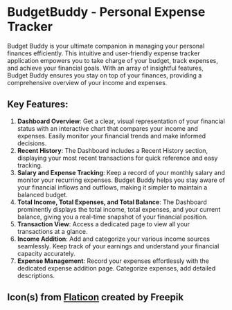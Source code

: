 # BudgetBuddy - Personal Expense Tracker

Budget Buddy is your ultimate companion in managing your personal finances efficiently. This intuitive and user-friendly expense tracker application empowers you to take charge of your budget, track expenses, and achieve your financial goals. With an array of insightful features, Budget Buddy ensures you stay on top of your finances, providing a comprehensive overview of your income and expenses.

## Key Features:

1. **Dashboard Overview**: Get a clear, visual representation of your financial status with an interactive chart that compares your income and expenses. Easily monitor your financial trends and make informed decisions.
2. **Recent History**: The Dashboard includes a Recent History section, displaying your most recent transactions for quick reference and easy tracking.
3. **Salary and Expense Tracking**: Keep a record of your monthly salary and monitor your recurring expenses. Budget Buddy helps you stay aware of your financial inflows and outflows, making it simpler to maintain a balanced budget.
4. **Total Income, Total Expenses, and Total Balance**: The Dashboard prominently displays the total income, total expenses, and your current balance, giving you a real-time snapshot of your financial position.
5. **Transaction View**: Access a dedicated page to view all your transactions at a glance.
6. **Income Addition**: Add and categorize your various income sources seamlessly. Keep track of your earnings and understand your financial capacity accurately.
7. **Expense Management**: Record your expenses effortlessly with the dedicated expense addition page. Categorize expenses, add detailed descriptions.

## Icon(s) from [Flaticon](https://www.flaticon.com/free-icons/man) created by Freepik
